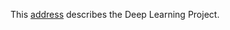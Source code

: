 This [address](https://www.lamsade.dauphine.fr/~cazenave/DeepLearningProject.html?fbclid=IwAR2zGDBPyA9GSeJ6iNgz5Jv6UWVFJEfY6PRLUTXZun6Vf6r2eNEONLjGqgU
) describes the Deep Learning Project.
